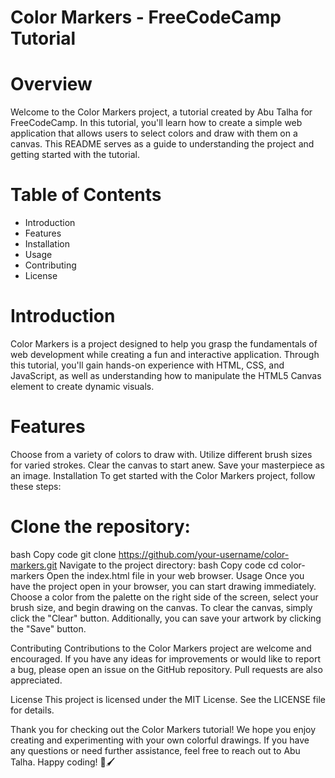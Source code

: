 # Color Markers - FreeCodeCamp Tutorial


# Overview
Welcome to the Color Markers project, a tutorial created by Abu Talha for FreeCodeCamp. In this tutorial, you'll learn how to create a simple web application that allows users to select colors and draw with them on a canvas. This README serves as a guide to understanding the project and getting started with the tutorial.

# Table of Contents
- Introduction
- Features
- Installation
- Usage
- Contributing
- License

# Introduction
Color Markers is a project designed to help you grasp the fundamentals of web development while creating a fun and interactive application. Through this tutorial, you'll gain hands-on experience with HTML, CSS, and JavaScript, as well as understanding how to manipulate the HTML5 Canvas element to create dynamic visuals.

# Features
Choose from a variety of colors to draw with.
Utilize different brush sizes for varied strokes.
Clear the canvas to start anew.
Save your masterpiece as an image.
Installation
To get started with the Color Markers project, follow these steps:

# Clone the repository:
bash
Copy code
git clone https://github.com/your-username/color-markers.git
Navigate to the project directory:
bash
Copy code
cd color-markers
Open the index.html file in your web browser.
Usage
Once you have the project open in your browser, you can start drawing immediately. Choose a color from the palette on the right side of the screen, select your brush size, and begin drawing on the canvas. To clear the canvas, simply click the "Clear" button. Additionally, you can save your artwork by clicking the "Save" button.

Contributing
Contributions to the Color Markers project are welcome and encouraged. If you have any ideas for improvements or would like to report a bug, please open an issue on the GitHub repository. Pull requests are also appreciated.

License
This project is licensed under the MIT License. See the LICENSE file for details.

Thank you for checking out the Color Markers tutorial! We hope you enjoy creating and experimenting with your own colorful drawings. If you have any questions or need further assistance, feel free to reach out to Abu Talha. Happy coding! 🎨🖌️